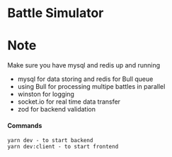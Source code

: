 # Battle Simulator

# Note

Make sure you have mysql and redis up and running

- mysql for data storing and redis for Bull queue
- using Bull for processing multipe battles in parallel
- winston for logging
- socket.io for real time data transfer
- zod for backend validation

#### Commands

```
yarn dev - to start backend
yarn dev:client - to start frontend
```

